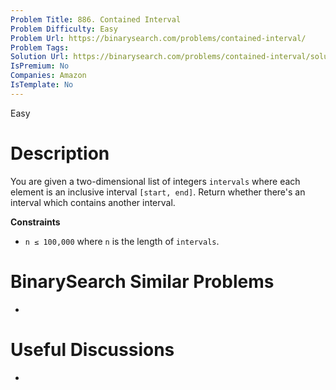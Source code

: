 ```yaml
---
Problem Title: 886. Contained Interval
Problem Difficulty: Easy
Problem Url: https://binarysearch.com/problems/contained-interval/
Problem Tags: 
Solution Url: https://binarysearch.com/problems/contained-interval/solutions/
IsPremium: No
Companies: Amazon
IsTemplate: No
---
```


<span style="color: ;">Easy</span>

# Description

You are given a two-dimensional list of integers `intervals` where each element is an inclusive interval `[start, end]`. Return whether there's an interval which contains another interval.

**Constraints**
- `n ≤ 100,000` where `n` is the length of `intervals`. 

# BinarySearch Similar Problems

- []()

# Useful Discussions

- []()
